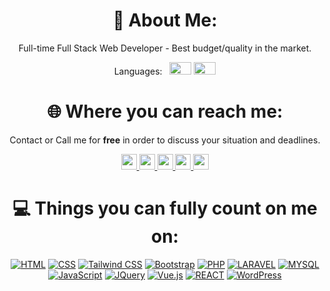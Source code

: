<!-- github readme -->
<h1 align="center"> 💫 About Me: </h1>


<p align="center"> Full-time Full Stack Web Developer - Best budget/quality in the market.  </p>

<p align="center"> 
Languages:
  &nbsp;
  <img src="https://www.countryflags.com/wp-content/uploads/france-flag-png-xl.png" width="35" height="20">
  <img src="https://www.countryflags.com/wp-content/uploads/united-kingdom-flag-png-xl.png" width="35" height="20">
</p>


<h1 align="center"> 🌐 Where you can reach me: </h1>
<p align="center"> Contact or Call me for <b>free</b> in order to discuss your situation and deadlines.</p>
  





<div align="center"> 

<a href="mailto:sparpouhy@gmail.com">
  <img src="https://img.shields.io/badge/Gmail-D14836?style=for-the-badge&logo=gmail&logoColor=white" height="25">
</a> 
<a href="https://www.facebook.com/Rezzag">
  <img src="https://img.shields.io/badge/Facebook-%231877F2.svg?logo=Facebook&logoColor=white" height="25">
</a> 
<a href="https://www.instagram.com/medrezzag">
  <img src="https://img.shields.io/badge/Instagram-%23E4405F.svg?logo=Instagram&logoColor=white" height="25">
</a> 
<a href="https://www.linkedin.com/in/algerian">
  <img src="https://img.shields.io/badge/LinkedIn-%230077B5.svg?logo=linkedin&logoColor=white" height="25">
</a> 
<a href="https://discord.com/channels/@me/925123922993754142">
  <img src="https://img.shields.io/badge/Discord-7289DA?style=for-the-badge&logo=discord&logoColor=white" height="25">
</a> 



<!-- drafts to be used later: -->

<!-- <a href="">[![Discord](https://img.shields.io/badge/Discord-7289DA?style=for-the-badge&logo=discord&logoColor=white)](https://www.linkedin.com/in/algerian/)</a>  -->
<!-- <a href="">[![Gmail](https://img.shields.io/badge/Gmail-D14836?style=for-the-badge&logo=gmail&logoColor=white)](https://www.linkedin.com/in/algerian/)</a>  -->

<!-- <a href="">[![Medium](https://img.shields.io/badge/Medium-12100E?logo=medium&logoColor=white)](https://medium.com/@dsmith4life)</a>  -->
<!-- <a href="">[![Reddit](https://img.shields.io/badge/Reddit-%23FF4500.svg?logo=Reddit&logoColor=white)](https://reddit.com/user/iamthereaper85)</a>  -->
<!-- <a href="">[![Stack Overflow](https://img.shields.io/badge/-Stackoverflow-FE7A16?logo=stack-overflow&logoColor=white)](https://stackoverflow.com/users/17231101)</a>  -->
<!-- <a href="">[![Twitter](https://img.shields.io/badge/Twitter-%231DA1F2.svg?logo=Twitter&logoColor=white)](https://twitter.com/wh0isdsmith)</a>  -->
<!-- <a href="">[![YouTube](https://img.shields.io/badge/YouTube-%23FF0000.svg?logo=YouTube&logoColor=white)](https://youtube.com/c/UCUUC12JAiWWRX8fenlAMHrw)</a> -->

<!-- </div> -->

<h1 align="center"> 💻 Things you can fully count on me on: </h1>

<div align="center"> 

<a href="">![HTML](https://img.shields.io/badge/HTML5-E34F26?style=for-the-badge&logo=html5&logoColor=white)</a> 
<a href="">![CSS](https://img.shields.io/badge/CSS-239120?&style=for-the-badge&logo=css3&logoColor=white)</a> 
<a href="">![Tailwind CSS](https://img.shields.io/badge/Tailwind_CSS-38B2AC?style=for-the-badge&logo=tailwind-css&logoColor=white)</a> 
<a href="">![Bootstrap](https://img.shields.io/badge/Bootstrap-563D7C?style=for-the-badge&logo=bootstrap&logoColor=white)</a> 
<a href="">![PHP](https://img.shields.io/badge/PHP-777BB4?style=for-the-badge&logo=php&logoColor=white)</a> 
<a href="">![LARAVEL](https://img.shields.io/badge/Laravel-FF2D20?style=for-the-badge&logo=laravel&logoColor=white)</a> 
<a href="">![MYSQL](https://img.shields.io/badge/MySQL-00000F?style=for-the-badge&logo=mysql&logoColor=white)</a> 
<a href="">![JavaScript](https://img.shields.io/badge/JavaScript-F7DF1E?style=for-the-badge&logo=javascript&logoColor=black)</a> 
<a href="">![JQuery](https://img.shields.io/badge/jQuery-0769AD?style=for-the-badge&logo=jquery&logoColor=white)</a> 
<a href="">![Vue.js](https://img.shields.io/badge/Vue.js-35495E?style=for-the-badge&logo=vue.js&logoColor=4FC08D)</a> 
<a href="">![REACT](https://img.shields.io/badge/React-20232A?style=for-the-badge&logo=react&logoColor=61DAFB)</a>
<a href="">![WordPress](https://img.shields.io/badge/Wordpress-21759B?style=for-the-badge&logo=wordpress&logoColor=white)</a>


</div>
  
